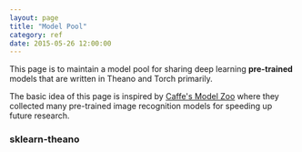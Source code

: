 ```yaml
---
layout: page
title: "Model Pool"
category: ref
date: 2015-05-26 12:00:00
---
```


This page is to maintain a model pool for sharing deep learning __pre-trained__ models that are written in Theano and Torch primarily.

The basic idea of this page is inspired by [Caffe's Model Zoo](https://github.com/BVLC/caffe/wiki/Model-Zoo) where they collected many pre-trained image recognition models for speeding up future research.

### sklearn-theano
